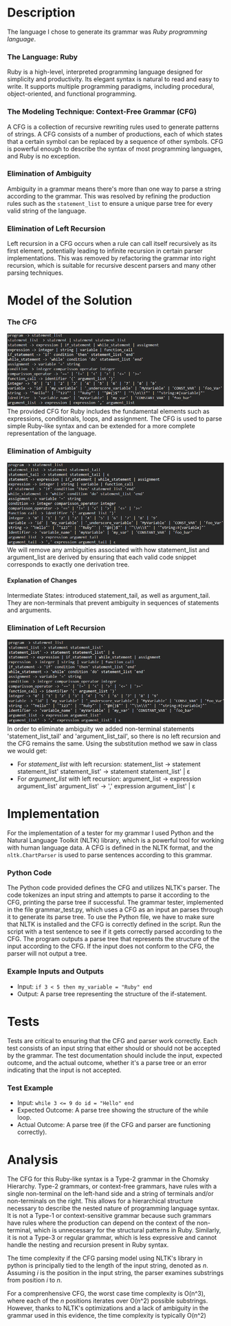 # Description
The language I chose to generate its grammar was *Ruby programming language*.
### The Language: Ruby
Ruby is a high-level, interpreted programming language designed for simplicity and productivity. Its elegant syntax is natural to read and easy to write. It supports multiple programming paradigms, including procedural, object-oriented, and functional programming.

### The Modeling Technique: Context-Free Grammar (CFG)
A CFG is a collection of recursive rewriting rules used to generate patterns of strings. A CFG consists of a number of productions, each of which states that a certain symbol can be replaced by a sequence of other symbols. CFG is powerful enough to describe the syntax of most programming languages, and Ruby is no exception. 

### Elimination of Ambiguity
Ambiguity in a grammar means there's more than one way to parse a string according to the grammar. This was resolved by refining the production rules such as the `statement_list` to ensure a unique parse tree for every valid string of the language.

### Elimination of Left Recursion
Left recursion in a CFG occurs when a rule can call itself recursively as its first element, potentially leading to infinite recursion in certain parser implementations. This was removed by refactoring the grammar into right recursion, which is suitable for recursive descent parsers and many other parsing techniques.

# Model of the Solution
### The CFG
![Original CFG](OriginalCFG.png)
The provided CFG for Ruby includes the fundamental elements such as expressions, conditionals, loops, and assignment. The CFG is used to parse simple Ruby-like syntax and can be extended for a more complete representation of the language.

### Elimination of Ambiguity
![Non-ambiguous CFG](NonAmbiguous.png)
We will remove any ambiguities associated with how statement_list and argument_list are derived by ensuring that each valid code snippet corresponds to exactly one derivation tree.
#### Explanation of Changes
Intermediate States: introduced statement_tail, as well as argument_tail. They are non-terminals that prevent ambiguity in sequences of statements and arguments.

### Elimination of Left Recursion
![Eliminate left recursion](NoLeft.png)
In order to eliminate ambiguity we added non-terminal statements 'statement_list_tail' and 'argument_list_tail', so there is no left recursion and the CFG remains the same.
Using the substitution method we saw in class we would get: 
- For *statement_list* with left recursion:
statement_list -> statement statement_list'
statement_list' -> statement statement_list' | ε
- For *argument_list* with left recursion:
argument_list -> expression argument_list'
argument_list' -> ',' expression argument_list' | ε


# Implementation
For the implementation of a tester for my grammar I used Python and the Natural Language Toolkit (NLTK) library, which is a powerful tool for working with human language data. A CFG is defined in the NLTK format, and the `nltk.ChartParser` is used to parse sentences according to this grammar.
### Python Code
The Python code provided defines the CFG and utilizes NLTK's parser. The code tokenizes an input string and attempts to parse it according to the CFG, printing the parse tree if successful.
The grammar tester, implemented in the file grammar_test.py, which uses a CFG as an input an parses through it to generate its parse tree.
To use the Python file, we have to make sure that NLTK is installed and the CFG is correctly defined in the script. Run the script with a test sentence to see if it gets correctly parsed according to the CFG.
The program outputs a parse tree that represents the structure of the input according to the CFG. If the input does not conform to the CFG, the parser will not output a tree.

### Example Inputs and Outputs
- Input: `if 3 < 5 then my_variable = "Ruby" end`
- Output: A parse tree representing the structure of the if-statement.

# Tests
Tests are critical to ensuring that the CFG and parser work correctly. Each test consists of an input string that either should or should not be accepted by the grammar. The test documentation should include the input, expected outcome, and the actual outcome, whether it's a parse tree or an error indicating that the input is not accepted.

### Test Example
- Input: `while 3 <= 9 do id = "Hello" end`
- Expected Outcome: A parse tree showing the structure of the while loop.
- Actual Outcome: A parse tree (if the CFG and parser are functioning correctly).

# Analysis
The CFG for this Ruby-like syntax is a Type-2 grammar in the Chomsky Hierarchy. Type-2 grammars, or context-free grammars, have rules with a single non-terminal on the left-hand side and a string of terminals and/or non-terminals on the right. This allows for a hierarchical structure necessary to describe the nested nature of programming language syntax. It is not a Type-1 or context-sensitive grammar because such grammars have rules where the production can depend on the context of the non-terminal, which is unnecessary for the structural patterns in Ruby. Similarly, it is not a Type-3 or regular grammar, which is less expressive and cannot handle the nesting and recursion present in Ruby syntax.

The time complexity if the CFG parsing model using NLTK's library in python is principally tied to the length of the input string, denoted as *n*. Assuming *i* is the position in the input string, the parser examines substrings from position *i* to *n*.

For a comprenhensive CFG, the worst case time complexity is O(n^3), where each of the *n* positions iterates over O(n^2) possible substrings. However, thanks to NLTK's optimizations and a lack of ambiguity in the grammar used in this evidence, the time complexity is typically O(n^2)
